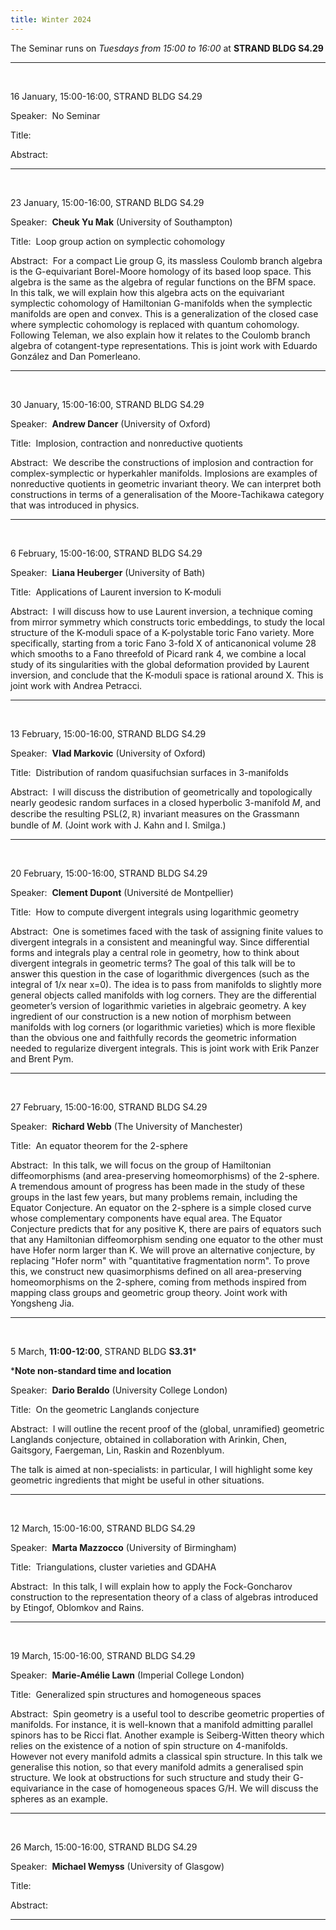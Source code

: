 ```yaml
---
title: Winter 2024
---
```



The Seminar runs on *Tuesdays from 15:00 to 16:00* at **STRAND BLDG S4.29**



----------------------------------------------------------------
<br />

16 January, 15:00-16:00, STRAND BLDG S4.29

Speaker:&nbsp; No Seminar

Title:&nbsp;

Abstract:&nbsp;

---------------------------------------------------------
<br />

23 January, 15:00-16:00, STRAND BLDG S4.29

Speaker:&nbsp; **Cheuk Yu Mak** (University of Southampton)

Title:&nbsp; Loop group action on symplectic cohomology

Abstract:&nbsp; For a compact Lie group G, its massless Coulomb branch algebra is the G-equivariant Borel-Moore homology of its based loop space. This algebra is the same as the algebra of regular functions on the BFM space. In this talk, we will explain how this algebra acts on the equivariant symplectic cohomology of Hamiltonian G-manifolds when the symplectic manifolds are open and convex. This is a generalization of the closed case where symplectic cohomology is replaced with quantum cohomology. Following Teleman, we also explain how it relates to the Coulomb branch algebra of cotangent-type representations. This is joint work with Eduardo González and Dan Pomerleano.

---------------------------------------------------------
<br />

30 January, 15:00-16:00, STRAND BLDG S4.29

Speaker:&nbsp; **Andrew Dancer** (University of Oxford)

Title:&nbsp; Implosion, contraction and nonreductive quotients

Abstract:&nbsp; We describe the constructions of implosion and contraction for
complex-symplectic or hyperkahler manifolds. Implosions are examples
of nonreductive quotients in geometric invariant theory. We can
interpret both constructions in terms of a generalisation of the
Moore-Tachikawa category that was introduced in physics.

---------------------------------------------------------
<br />

6 February, 15:00-16:00, STRAND BLDG S4.29

Speaker:&nbsp; **Liana Heuberger** (University of Bath)

Title:&nbsp; Applications of Laurent inversion to K-moduli

Abstract:&nbsp; I will discuss how to use Laurent inversion, a technique coming from mirror symmetry which constructs toric embeddings, to study the local structure of the K-moduli space of a K-polystable toric Fano variety. More specifically, starting from a toric Fano 3-fold X of anticanonical volume 28 which smooths to a Fano threefold of Picard rank 4, we combine a local study of its singularities with the global deformation provided by Laurent inversion, and conclude that the K-moduli space is rational around X. This is joint work with Andrea Petracci.

---------------------------------------------------------
<br />

13 February, 15:00-16:00, STRAND BLDG S4.29

Speaker:&nbsp; **Vlad Markovic** (University of Oxford)

Title:&nbsp; Distribution of random quasifuchsian surfaces in 3-manifolds

Abstract:&nbsp; I will discuss the distribution of geometrically and topologically nearly geodesic random surfaces in a closed hyperbolic 3-manifold $M$, and describe  the resulting $\mathrm{PSL}(2,\mathbb{R})$ invariant measures on the Grassmann bundle of $M$. (Joint work with J. Kahn and I. Smilga.)

---------------------------------------------------------
<br />

20 February, 15:00-16:00, STRAND BLDG S4.29

Speaker:&nbsp; **Clement Dupont** (Université de Montpellier)

Title:&nbsp; How to compute divergent integrals using logarithmic geometry

Abstract:&nbsp; One is sometimes faced with the task of assigning finite values to divergent integrals in a consistent and meaningful way. Since differential forms and integrals play a central role in geometry, how to think about divergent integrals in geometric terms? The goal of this talk will be to answer this question in the case of logarithmic divergences (such as the integral of 1/x near x=0).
The idea is to pass from manifolds to slightly more general objects called manifolds with log corners. They are the differential geometer’s version of logarithmic varieties in algebraic geometry. A key ingredient of our construction is a new notion of morphism between manifolds with log corners (or logarithmic varieties) which is more flexible than the obvious one and faithfully records the geometric information needed to regularize divergent integrals.
This is joint work with Erik Panzer and Brent Pym.

---------------------------------------------------------

<br />

27 February, 15:00-16:00, STRAND BLDG S4.29

Speaker:&nbsp; **Richard Webb** (The University of Manchester)

Title:&nbsp; An equator theorem for the 2-sphere

Abstract:&nbsp; In this talk, we will focus on the group of Hamiltonian diffeomorphisms (and area-preserving homeomorphisms) of the 2-sphere. A tremendous amount of progress has been made in the study of these groups in the last few years, but many problems remain, including the Equator Conjecture. An equator on the 2-sphere is a simple closed curve whose complementary components have equal area. The Equator Conjecture predicts that for any positive K, there are pairs of equators such that any Hamiltonian diffeomorphism sending one equator to the other must have Hofer norm larger than K. We will prove an alternative conjecture, by replacing "Hofer norm" with "quantitative fragmentation norm". To prove this, we construct new quasimorphisms defined on all area-preserving homeomorphisms on the 2-sphere, coming from methods inspired from mapping class groups and geometric group theory. Joint work with Yongsheng Jia.

---------------------------------------------------------

<br />

5 March, **11:00-12:00**, STRAND BLDG **S3.31***  

***Note non-standard time and location**

Speaker:&nbsp; **Dario Beraldo** (University College London)

Title:&nbsp; On the geometric Langlands conjecture

Abstract:&nbsp; I will outline the recent proof of the (global, unramified) geometric Langlands conjecture, obtained in collaboration with Arinkin, Chen, Gaitsgory, Faergeman, Lin, Raskin and Rozenblyum.

The talk is aimed at non-specialists: in particular, I will highlight some key geometric ingredients that might be useful in other situations.

---------------------------------------------------------

<br />

12 March, 15:00-16:00, STRAND BLDG S4.29

Speaker:&nbsp; **Marta Mazzocco** (University of Birmingham)

Title:&nbsp; Triangulations, cluster varieties and GDAHA

Abstract:&nbsp; In this talk, I will explain how to apply the Fock-Goncharov construction to the representation theory of a class of algebras introduced by Etingof, Oblomkov and Rains.

---------------------------------------------------------

<br />

19 March, 15:00-16:00, STRAND BLDG S4.29

Speaker:&nbsp; **Marie-Amélie Lawn** (Imperial College London)

Title:&nbsp; Generalized spin structures and homogeneous spaces

Abstract:&nbsp; Spin geometry is a useful tool to describe geometric properties of manifolds. For instance, it is well-known that a manifold admitting parallel spinors has to be Ricci flat. Another example is Seiberg-Witten theory which relies on the existence of a notion of spin structure on 4-manifolds.  However not every manifold admits a classical spin structure. In this talk we generalise this notion, so that every manifold admits a generalised spin structure. We look at obstructions for such structure and study their G-equivariance in the case of homogeneous spaces G/H. We will discuss the spheres as an example.

---------------------------------------------------------

<br />

26 March, 15:00-16:00, STRAND BLDG S4.29

Speaker:&nbsp; **Michael Wemyss** (University of Glasgow)

Title:&nbsp;

Abstract:&nbsp;

---------------------------------------------------------
